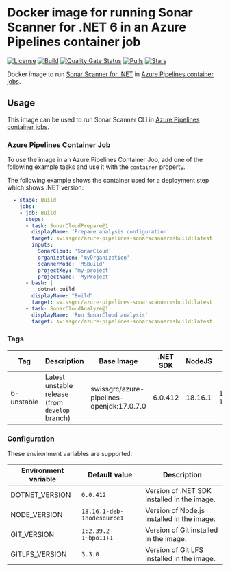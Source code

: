 # Docker image for running Sonar Scanner for .NET 6 in an Azure Pipelines container job

<!-- markdownlint-disable MD013 -->
[![License](https://img.shields.io/badge/license-MIT-blue.svg?style=flat-square)](https://github.com/swissgrc/docker-azure-pipelines-sonarscannermsbuild-6/blob/main/LICENSE) [![Build](https://img.shields.io/github/actions/workflow/status/swissgrc/docker-azure-pipelines-sonarscannermsbuild-6/publish.yml?branch=develop&style=flat-square)](https://github.com/swissgrc/docker-azure-pipelines-sonarscannermsbuild-6/actions/workflows/publish.yml) [![Quality Gate Status](https://sonarcloud.io/api/project_badges/measure?project=swissgrc_docker-azure-pipelines-sonarscannermsbuild-6&metric=alert_status)](https://sonarcloud.io/summary/new_code?id=swissgrc_docker-azure-pipelines-sonarscannermsbuild-6) [![Pulls](https://img.shields.io/docker/pulls/swissgrc/azure-pipelines-sonarscannermsbuild.svg?style=flat-square)](https://hub.docker.com/r/swissgrc/azure-pipelines-sonarscannermsbuild) [![Stars](https://img.shields.io/docker/stars/swissgrc/azure-pipelines-sonarscannermsbuild.svg?style=flat-square)](https://hub.docker.com/r/swissgrc/azure-pipelines-sonarscannermsbuild)
<!-- markdownlint-restore -->

Docker image to run [Sonar Scanner for .NET] in [Azure Pipelines container jobs].

## Usage

This image can be used to run Sonar Scanner CLI in [Azure Pipelines container jobs].

### Azure Pipelines Container Job

To use the image in an Azure Pipelines Container Job, add one of the following example tasks and use it with the `container` property.

The following example shows the container used for a deployment step which shows .NET version:

```yaml
  - stage: Build
    jobs:
    - job: Build
      steps:
      - task: SonarCloudPrepare@1
        displayName: 'Prepare analysis configuration'
        target: swissgrc/azure-pipelines-sonarscannermsbuild:latest
        inputs:
          SonarCloud: 'SonarCloud'
          organization: 'myOrganization'
          scannerMode: 'MSBuild'
          projectKey: 'my-project'
          projectName: 'MyProject'
      - bash: |
          dotnet build
        displayName: "Build"
        target: swissgrc/azure-pipelines-sonarscannermsbuild:latest
      - task: SonarCloudAnalyze@1
        displayName: 'Run SonarCloud analysis'
        target: swissgrc/azure-pipelines-sonarscannermsbuild:latest
```

### Tags

| Tag        | Description                                     | Base Image                                | .NET SDK | NodeJS  | Git                | Git LFS | Size                                                                                                                                         |
|------------|-------------------------------------------------|-------------------------------------------|----------|---------|--------------------|---------|----------------------------------------------------------------------------------------------------------------------------------------------|
| 6-unstable | Latest unstable release (from `develop` branch) | swissgrc/azure-pipelines-openjdk:17.0.7.0 | 6.0.412  | 18.16.1 | 1:2.39.2-1~bpo11+1 | 3.3.0   | ![Docker Image Size (tag)](https://img.shields.io/docker/image-size/swissgrc/azure-pipelines-sonarscannermsbuild/6-unstable?style=flat-square) |

### Configuration

These environment variables are supported:

| Environment variable   | Default value              | Description                                 |
|------------------------|----------------------------|---------------------------------------------|
| DOTNET_VERSION         | `6.0.412`                  | Version of .NET SDK installed in the image. |
| NODE_VERSION           | `18.16.1-deb-1nodesource1` | Version of Node.js installed in the image.  |
| GIT_VERSION            | `1:2.39.2-1~bpo11+1`       | Version of Git installed in the image.      |
| GITLFS_VERSION         | `3.3.0`                    | Version of Git LFS installed in the image.  |

[Sonar Scanner for .NET]: https://docs.sonarqube.org/latest/analysis/scan/sonarscanner-for-msbuild/
[Azure Pipelines container jobs]: https://docs.microsoft.com/en-us/azure/devops/pipelines/process/container-phases
